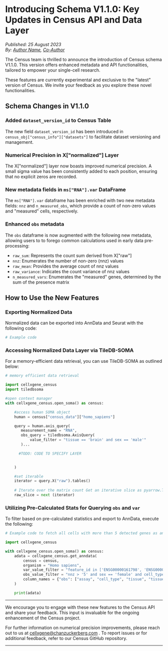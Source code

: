 # Introducing Schema V1.1.0: Key Updates in Census API and Data Layer

*Published: 25 August 2023*  
*By: [Author Name](mailto:author1@chanzuckerberg.com), [Co-Author](mailto:author2@chanzuckerberg.com)*

The Census team is thrilled to announce the introduction of Census schema V1.1.0. This version offers enhanced metadata and API functionalities, tailored to empower your single-cell research. 

These features are currently experimental and exclusive to the "latest" version of Census. We invite your feedback as you explore these novel functionalities.

## Schema Changes in V1.1.0

### Added `dataset_version_id` to Census Table

The new field `dataset_version_id` has been introduced in `census_obj["census_info"]["datasets"]` to facilitate dataset versioning and management.

### Numerical Precision in X["normalized"] Layer

The X["normalized"] layer now boasts improved numerical precision. A small sigma value has been consistently added to each position, ensuring that no explicit zeros are recorded.

### New metadata fields in `ms["RNA"].var` DataFrame

The `ms["RNA"].var` dataframe has been enriched with two new metadata fields: `nnz` and `n_measured_obs`, which provide a count of non-zero values and "measured" cells, respectively.

### Enhanced `obs` metadata 

The `obs` dataframe is now augmented with the following new metadata, allowing users to to forego common calculations used in early data pre-processing:

- `raw_sum`: Represents the count sum derived from X["raw"]
- `nnz`: Enumerates the number of non-zero (nnz) values
- `raw_mean`: Provides the average count of nnz values
- `raw_variance`: Indicates the count variance of nnz values
- `n_measured_vars`: Enumerates the "measured" genes, determined by the sum of the presence matrix

## How to Use the New Features

### Exporting Normalized Data

Normalized data can be exported into AnnData and Seurat with the following code:

```python
# Example code

```

### Accessing Normalized Data Layer via TileDB-SOMA 

For a memory-efficient data retrieval, you can use TileDB-SOMA as outlined below:

```python
# memory efficient data retrieval

import cellxgene_census
import tiledbsoma

#open context manager
with cellxgene_census.open_soma() as census:

    #access human SOMA object
    human = census["census_data"]["homo_sapiens"]

    query = human.axis_query(
       measurement_name = "RNA",
       obs_query = tiledbsoma.AxisQuery(
           value_filter = "tissue == 'brain' and sex == 'male'"
       )...

      #TODO: CODE TO SPECIFY LAYER

      
    )

    #set iterable
    iterator = query.X("raw").tables()
    
    # Iterate over the matrix count Get an iterative slice as pyarrow.Table
    raw_slice = next (iterator)
```

### Utilizing Pre-Calculated Stats for Querying `obs` and `var`

To filter based on pre-calculated statistics and export to AnnData, execute the following:

```python
# Example code to fetch all cells with more than 5 detected genes as an anndata object

import cellxgene_census

with cellxgene_census.open_soma() as census:
    adata = cellxgene_census.get_anndata(
        census = census,
        organism = "Homo sapiens",
        var_value_filter = "feature_id in ['ENSG00000161798', 'ENSG00000188229']",
        obs_value_filter = "nnz > '5' and sex == 'female' and cell_type in ['microglial cell', 'neuron']", 
        column_names = {"obs": ["assay", "cell_type", "tissue", "tissue_general", "suspension_type", "disease"]},
    )

    print(adata)
```

---

We encourage you to engage with these new features to the Census API and share your feedback. This input is invaluable for the ongoing enhancement of the Census project.

For further information on numerical precision improvements, please reach out to us at [cellxgene@chanzuckerberg.com](cellxgene@chanzuckerberg.com) . To report issues or for additional feedback, refer to our Census GitHub repository.

---
